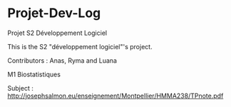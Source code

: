 # Projet-Dev-Log
Projet S2 Développement Logiciel

This is the S2 "développement logiciel"'s project.

Contributors : Anas, Ryma and Luana 

M1 Biostatistiques

Subject : http://josephsalmon.eu/enseignement/Montpellier/HMMA238/TPnote.pdf
